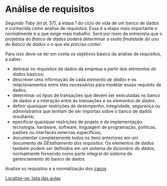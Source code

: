 # Análise de requisitos

Segundo *Toby [et al, 57]*, a etapa 1 do ciclo de vida de um banco de dados e conhecida como análise de requisitos. Essa é a etapa mais importante e normalmente é a que exige mais trabalho. Será por meio da entrevista que o projetista do *Banco de dados* poderá determinar a *exata finalidade do uso* do *Banco de dados* o o que ele *precisa conter*.

Para isso deve-se ter em conta os objetivos básico da análise de requisitos, a saber:

- delinear os requisitos de dados da empresa a partir dos *elementos de dados* básicos;
- descrever uma informação de cada *elemento de dados* e os relacionamentos entre eles necessários para modelar esses requisits de dados;
- determinar os tipos de transações que devem ser executadas no banco de dados e a interação entre as transações e  os *elementos de dados*.
- definir quaisquer restrições de desempenho, integridade, segurança ou administrativa que tenham de ser importas sobre o banco de dados resultante;
- epecificar quaisquer restrições de projeto e de implementação: tecnologia, hardware, software, linguagem de programação, políticas, padões ou interfaces externas específicos;
- documentar completamente todos os itens anteriores em um documento de *DEtalhamento dos requisitos*. Os elementos de dados também podem ser definidos em um sistema de *dicionário de dados*, normalmente fornecido como parte integral do sistema de gerenciamento do banco de dados.

Analise os requisitos e a normalização dos [casos](https://github.com/tmenegaz/db_dendezeiros/blob/master/assunto/casos.md#estudos-de-caso)

[Localize-se: lista das aulas](https://github.com/tmenegaz/db_dendezeiros/blob/master/assunto/lista.md#lista-de-aulas)
